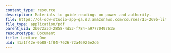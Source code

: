 ```yaml
---
content_type: resource
description: Materials to guide readings on power and authority.
file: https://ol-ocw-studio-app-qa.s3.amazonaws.com/courses/15-269b-literature-ethics-and-authority-fall-2002/41a1f42e0b881f04762672a46926e2d6_lecture1.pdf
file_type: application/pdf
parent_uid: 2b072a3d-2858-4d53-f784-a97770497615
resourcetype: Document
title: Lecture One
uid: 41a1f42e-0b88-1f04-7626-72a46926e2d6
---
```


